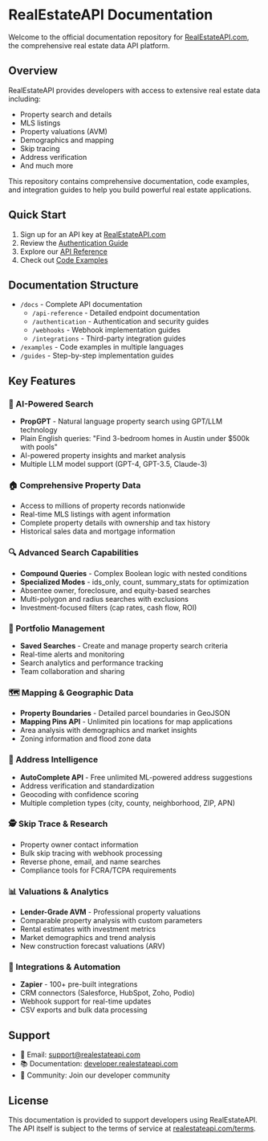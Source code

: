# RealEstateAPI Documentation

Welcome to the official documentation repository for [RealEstateAPI.com](https://www.realestateapi.com), the comprehensive real estate data API platform.

## Overview

RealEstateAPI provides developers with access to extensive real estate data including:
- Property search and details
- MLS listings
- Property valuations (AVM)
- Demographics and mapping
- Skip tracing
- Address verification
- And much more

This repository contains comprehensive documentation, code examples, and integration guides to help you build powerful real estate applications.

## Quick Start

1. Sign up for an API key at [RealEstateAPI.com](https://www.realestateapi.com)
2. Review the [Authentication Guide](./docs/authentication/getting-started.md)
3. Explore our [API Reference](./docs/api-reference/)
4. Check out [Code Examples](./examples/)

## Documentation Structure

- `/docs` - Complete API documentation
  - `/api-reference` - Detailed endpoint documentation
  - `/authentication` - Authentication and security guides
  - `/webhooks` - Webhook implementation guides
  - `/integrations` - Third-party integration guides
- `/examples` - Code examples in multiple languages
- `/guides` - Step-by-step implementation guides

## Key Features

### 🤖 AI-Powered Search
- **PropGPT** - Natural language property search using GPT/LLM technology
- Plain English queries: "Find 3-bedroom homes in Austin under $500k with pools"
- AI-powered property insights and market analysis
- Multiple LLM model support (GPT-4, GPT-3.5, Claude-3)

### 🏠 Comprehensive Property Data
- Access to millions of property records nationwide
- Real-time MLS listings with agent information
- Complete property details with ownership and tax history
- Historical sales data and mortgage information

### 🔍 Advanced Search Capabilities
- **Compound Queries** - Complex Boolean logic with nested conditions
- **Specialized Modes** - ids_only, count, summary_stats for optimization
- Absentee owner, foreclosure, and equity-based searches
- Multi-polygon and radius searches with exclusions
- Investment-focused filters (cap rates, cash flow, ROI)

### 💼 Portfolio Management
- **Saved Searches** - Create and manage property search criteria
- Real-time alerts and monitoring
- Search analytics and performance tracking
- Team collaboration and sharing

### 🗺️ Mapping & Geographic Data
- **Property Boundaries** - Detailed parcel boundaries in GeoJSON
- **Mapping Pins API** - Unlimited pin locations for map applications
- Area analysis with demographics and market insights
- Zoning information and flood zone data

### 📍 Address Intelligence
- **AutoComplete API** - Free unlimited ML-powered address suggestions
- Address verification and standardization
- Geocoding with confidence scoring
- Multiple completion types (city, county, neighborhood, ZIP, APN)

### 🕵️ Skip Trace & Research
- Property owner contact information
- Bulk skip tracing with webhook processing
- Reverse phone, email, and name searches
- Compliance tools for FCRA/TCPA requirements

### 📊 Valuations & Analytics
- **Lender-Grade AVM** - Professional property valuations
- Comparable property analysis with custom parameters
- Rental estimates with investment metrics
- Market demographics and trend analysis
- New construction forecast valuations (ARV)

### 🔌 Integrations & Automation
- **Zapier** - 100+ pre-built integrations
- CRM connectors (Salesforce, HubSpot, Zoho, Podio)
- Webhook support for real-time updates
- CSV exports and bulk data processing

## Support

- 📧 Email: support@realestateapi.com
- 📚 Documentation: [developer.realestateapi.com](https://developer.realestateapi.com)
- 💬 Community: Join our developer community

## License

This documentation is provided to support developers using RealEstateAPI. The API itself is subject to the terms of service at [realestateapi.com/terms](https://www.realestateapi.com/terms).